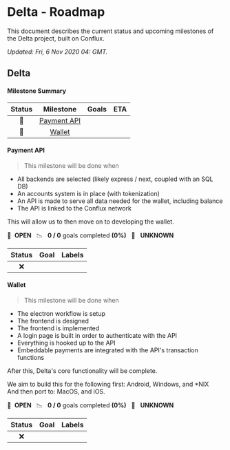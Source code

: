 # Delta - Roadmap

This document describes the current status and upcoming milestones of the Delta
project, built on Conflux.

*Updated: Fri, 6 Nov 2020 04: GMT.*

## Delta

#### Milestone Summary

|  Status  |   Milestone   | Goals | ETA |
|:--------:|:-------------:|:-----:|:---:|
| :rocket: | [Payment API] |       |     |
| :rocket: |    [Wallet]   |       |     |

[Payment API]: #payment-api
[Wallet]: #wallet

#### Payment API

> This milestone will be done when
* All backends are selected (likely express / next, coupled with an SQL DB)
* An accounts system is in place (with tokenization)
* An API is made to serve all data needed for the wallet, including balance
* The API is linked to the Conflux network

This will allow us to then move on to developing the wallet.

🚀 &nbsp;**OPEN** &nbsp;&nbsp;📉 &nbsp;&nbsp;**0 / 0** goals completed **(0%)** 
&nbsp;&nbsp;📅 &nbsp;&nbsp;**UNKNOWN**

| Status | Goal | Labels |
|:------:|:----:|:------:|
|   :x:  |      |        |

#### Wallet

> This milestone will be done when
* The electron workflow is setup
* The frontend is designed
* The frontend is implemented
* A login page is built in order to authenticate with the API
* Everything is hooked up to the API
* Embeddable payments are integrated with the API's transaction functions

After this, Delta's core functionality will be complete.

We aim to build this for the following first: Android, Windows, and *NIX  
And then port to: MacOS, and iOS.

🚀 &nbsp;**OPEN** &nbsp;&nbsp;📉 &nbsp;&nbsp;**0 / 0** goals completed **(0%)** 
&nbsp;&nbsp;📅 &nbsp;&nbsp;**UNKNOWN**

| Status | Goal | Labels |
|:------:|:----:|:------:|
|   :x:  |      |        |
